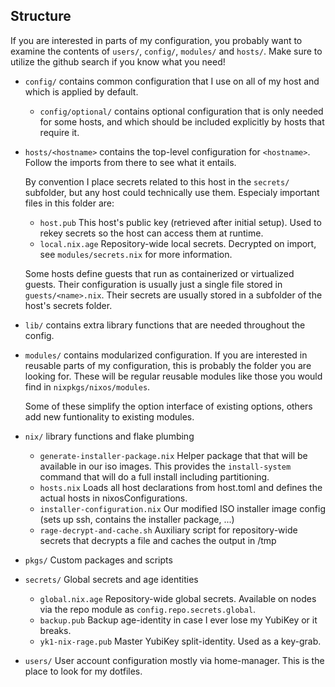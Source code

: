 ## Structure

If you are interested in parts of my configuration, you probably want to examine the contents of `users/`, `config/`, `modules/` and `hosts/`.
Make sure to utilize the github search if you know what you need!

- `config/` contains common configuration that I use on all of my host
  and which is applied by default.
  - `config/optional/` contains optional configuration that is only needed for some hosts,
  and which should be included explicitly by hosts that require it.

- `hosts/<hostname>` contains the top-level configuration for `<hostname>`.
  Follow the imports from there to see what it entails.

  By convention I place secrets related to this host in the `secrets/` subfolder, but any host
  could technically use them. Especialy important files in this folder are:
  - `host.pub` This host's public key (retrieved after initial setup). Used to rekey secrets so the host can access them at runtime.
  - `local.nix.age` Repository-wide local secrets. Decrypted on import, see `modules/secrets.nix` for more information.

  Some hosts define guests that run as containerized or virtualized guests. Their configuration is usually just a single file
  stored in `guests/<name>.nix`. Their secrets are usually stored in a subfolder of the host's secrets folder.

- `lib/` contains extra library functions that are needed throughout the config.

- `modules/` contains modularized configuration. If you are interested in reusable parts of
  my configuration, this is probably the folder you are looking for. These will be regular
  reusable modules like those you would find in `nixpkgs/nixos/modules`.

  Some of these simplify the option interface of existing options, others add new funtionality
  to existing modules.

- `nix/` library functions and flake plumbing
  - `generate-installer-package.nix` Helper package that that will be available in our iso images. This provides the `install-system` command that will do a full install including partitioning.
  - `hosts.nix` Loads all host declarations from host.toml and defines the actual hosts in nixosConfigurations.
  - `installer-configuration.nix` Our modified ISO installer image config (sets up ssh, contains the installer package, ...)
  - `rage-decrypt-and-cache.sh` Auxiliary script for repository-wide secrets that decrypts a file and caches the output in /tmp

- `pkgs/` Custom packages and scripts

- `secrets/` Global secrets and age identities
  - `global.nix.age` Repository-wide global secrets. Available on nodes via the repo module as `config.repo.secrets.global`.
  - `backup.pub` Backup age-identity in case I ever lose my YubiKey or it breaks.
  - `yk1-nix-rage.pub` Master YubiKey split-identity. Used as a key-grab.

- `users/` User account configuration mostly via home-manager.
  This is the place to look for my dotfiles.
